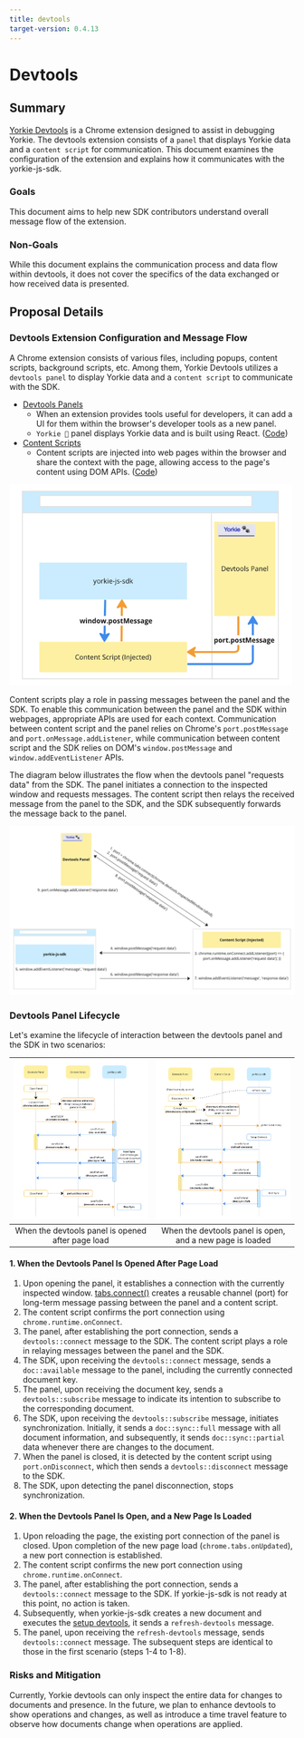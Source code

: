 ```yaml
---
title: devtools
target-version: 0.4.13
---
```


# Devtools

## Summary

[Yorkie Devtools](https://github.com/yorkie-team/yorkie-js-sdk/tree/main/tools/devtools) is a Chrome extension designed to assist in debugging Yorkie. The devtools extension consists of a `panel` that displays Yorkie data and a `content script` for communication. This document examines the configuration of the extension and explains how it communicates with the yorkie-js-sdk.

### Goals

This document aims to help new SDK contributors understand overall message flow of the extension.

### Non-Goals

While this document explains the communication process and data flow within devtools, it does not cover the specifics of the data exchanged or how received data is presented.

## Proposal Details

### Devtools Extension Configuration and Message Flow

A Chrome extension consists of various files, including popups, content scripts, background scripts, etc. Among them, Yorkie Devtools utilizes a `devtools panel` to display Yorkie data and a `content script` to communicate with the SDK.

- [Devtools Panels](https://developer.mozilla.org/en-US/docs/Mozilla/Add-ons/WebExtensions/user_interface/devtools_panels)
  - When an extension provides tools useful for developers, it can add a UI for them within the browser's developer tools as a new panel.
  - `Yorkie 🐾` panel displays Yorkie data and is built using React. ([Code](https://github.com/yorkie-team/yorkie-js-sdk/blob/c0da57b3134d37cd8b113fe2c3aba612e3c89ecf/tools/devtools/src/devtools/panel/index.tsx))
- [Content Scripts](https://developer.mozilla.org/en-US/docs/Mozilla/Add-ons/WebExtensions/Content_scripts)
  - Content scripts are injected into web pages within the browser and share the context with the page, allowing access to the page's content using DOM APIs. ([Code](https://github.com/yorkie-team/yorkie-js-sdk/blob/c0da57b3134d37cd8b113fe2c3aba612e3c89ecf/tools/devtools/src/content.ts))

<img width="500" alt="Devtools Extension" src="media/devtools-extension.png">

Content scripts play a role in passing messages between the panel and the SDK. To enable this communication between the panel and the SDK within webpages, appropriate APIs are used for each context. Communication between content script and the panel relies on Chrome's `port.postMessage` and `port.onMessage.addListener`, while communication between content script and the SDK relies on DOM's `window.postMessage` and `window.addEventListener` APIs.

The diagram below illustrates the flow when the devtools panel "requests data" from the SDK. The panel initiates a connection to the inspected window and requests messages. The content script then relays the received message from the panel to the SDK, and the SDK subsequently forwards the message back to the panel.

![Devtools Message Flow](media/devtools-message-flow.png)

### Devtools Panel Lifecycle

Let's examine the lifecycle of interaction between the devtools panel and the SDK in two scenarios:

| ![Devtools life cycle 1](media/devtools-lifecycle1.png) |  ![Devtools life cycle 2](media/devtools-lifecycle2.png)  |
| :-----------------------------------------------------: | :-------------------------------------------------------: |
|    When the devtools panel is opened after page load    | When the devtools panel is open, and a new page is loaded |

#### 1. When the Devtools Panel Is Opened After Page Load

1. Upon opening the panel, it establishes a connection with the currently inspected window.
   [tabs.connect()](https://developer.chrome.com/docs/extensions/develop/concepts/messaging#connect) creates a reusable channel (port) for long-term message passing between the panel and a content script.
2. The content script confirms the port connection using `chrome.runtime.onConnect`.
3. The panel, after establishing the port connection, sends a `devtools::connect` message to the SDK.
   The content script plays a role in relaying messages between the panel and the SDK.
4. The SDK, upon receiving the `devtools::connect` message, sends a `doc::available` message to the panel, including the currently connected document key.
5. The panel, upon receiving the document key, sends a `devtools::subscribe` message to indicate its intention to subscribe to the corresponding document.
6. The SDK, upon receiving the `devtools::subscribe` message, initiates synchronization. Initially, it sends a `doc::sync::full` message with all document information, and subsequently, it sends `doc::sync::partial` data whenever there are changes to the document.
7. When the panel is closed, it is detected by the content script using `port.onDisconnect`, which then sends a `devtools::disconnect` message to the SDK.
8. The SDK, upon detecting the panel disconnection, stops synchronization.

#### 2. When the Devtools Panel Is Open, and a New Page Is Loaded

1. Upon reloading the page, the existing port connection of the panel is closed. Upon completion of the new page load (`chrome.tabs.onUpdated`), a new port connection is established.
2. The content script confirms the new port connection using `chrome.runtime.onConnect`.
3. The panel, after establishing the port connection, sends a `devtools::connect` message to the SDK.
   If yorkie-js-sdk is not ready at this point, no action is taken.
4. Subsequently, when yorkie-js-sdk creates a new document and executes the [setup devtools](https://github.com/yorkie-team/yorkie-js-sdk/blob/c0da57b3134d37cd8b113fe2c3aba612e3c89ecf/src/devtools/index.ts#L98), it sends a `refresh-devtools` message.
5. The panel, upon receiving the `refresh-devtools` message, sends `devtools::connect` message. The subsequent steps are identical to those in the first scenario (steps 1-4 to 1-8).

### Risks and Mitigation

Currently, Yorkie devtools can only inspect the entire data for changes to documents and presence. In the future, we plan to enhance devtools to show operations and changes, as well as introduce a time travel feature to observe how documents change when operations are applied.
